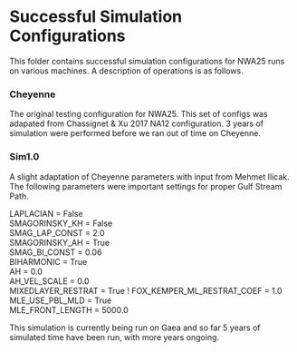 # Successful Simulation Configurations


This folder contains successful simulation configurations for NWA25 runs on various machines. A description of operations is as follows.

### Cheyenne

The original testing configuration for NWA25. This set of configs was adapated from Chassignet & Xu 2017 NA12 configuration. 3 years of simulation were performed before we ran out of time on Cheyenne. 

### Sim1.0

A slight adaptation of Cheyenne parameters with input from Mehmet Ilicak. The following parameters were important settings for proper Gulf Stream Path.

  LAPLACIAN = False                                   
  SMAGORINSKY_KH = False                                
  SMAG_LAP_CONST = 2.0       
  SMAGORINSKY_AH = True                                                         
  SMAG_BI_CONST = 0.06                                                           
  BIHARMONIC = True                                                               
  AH = 0.0                                              
  AH_VEL_SCALE = 0.0         
  MIXEDLAYER_RESTRAT = True      !
  FOX_KEMPER_ML_RESTRAT_COEF = 1.0
  MLE_USE_PBL_MLD = True          
  MLE_FRONT_LENGTH = 5000.0       

This simulation is currently being run on Gaea and so far 5 years of simulated time have been run, with more years ongoing.


